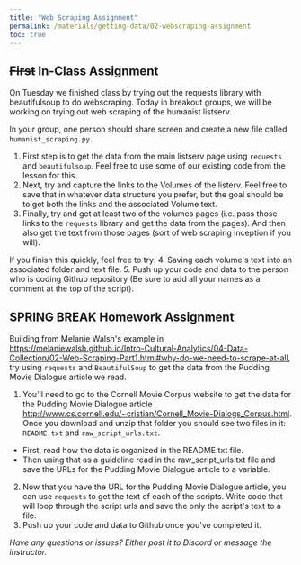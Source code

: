 ```yaml
---
title: "Web Scraping Assignment"
permalink: /materials/getting-data/02-webscraping-assignment
toc: true
---
```


## ~~First~~ In-Class Assignment

On Tuesday we finished class by trying out the requests library with beautifulsoup to do webscraping. Today in breakout groups, we will be working on trying out web scraping of the humanist listserv.

In your group, one person should share screen and create a new file called `humanist_scraping.py`.

1. First step is to get the data from the main listserv page using `requests` and `beautifulsoup`. Feel free to use some of our existing code from the lesson for this.
2. Next, try and capture the links to the Volumes of the listerv. Feel free to save that in whatever data structure you prefer, but the goal should be to get both the links and the associated Volume text. 
3. Finally, try and get at least two of the volumes pages (i.e. pass those links to the `requests` library and get the data from the pages). And then also get the text from those pages (sort of web scraping inception if you will).

If you finish this quickly, feel free to try:
4. Saving each volume's text into an associated folder and text file.
5. Push up your code and data to the person who is coding Github repository (Be sure to add all your names as a comment at the top of the script).

## SPRING BREAK Homework Assignment

Building from Melanie Walsh's example in <https://melaniewalsh.github.io/Intro-Cultural-Analytics/04-Data-Collection/02-Web-Scraping-Part1.html#why-do-we-need-to-scrape-at-all>, try using `requests` and `BeautifulSoup` to get the data from the Pudding Movie Dialogue article we read.

1. You'll need to go to the Cornell Movie Corpus website to get the data for the Pudding Movie Dialogue article <http://www.cs.cornell.edu/~cristian/Cornell_Movie-Dialogs_Corpus.html>. Once you download and unzip that folder you should see two files in it: `README.txt` and `raw_script_urls.txt`.

- First, read how the data is organized in the README.txt file.
- Then using that as a guideline read in the raw_script_urls.txt file and save the URLs for the Pudding Movie Dialogue article to a variable.

2. Now that you have the URL for the Pudding Movie Dialogue article, you can use `requests` to get the text of each of the scripts. Write code that will loop through the script urls and save the only the script's text to a file.
3. Push up your code and data to Github once you've completed it.

*Have any questions or issues? Either post it to Discord or message the instructor.*
